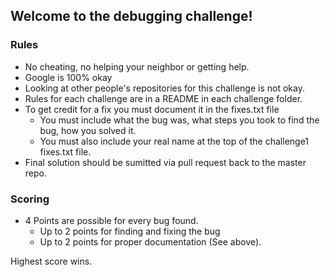 ## Welcome to the debugging challenge!

### Rules

* No cheating, no helping your neighbor or getting help.
* Google is 100% okay
* Looking at other people's repositories for this challenge is not okay.
* Rules for each challenge are in a README in each challenge folder.
* To get credit for a fix you must document it in the fixes.txt file
    * You must include what the bug was, what steps you took to find the bug, how you solved it.
    * You must also include your real name at the top of the challenge1 fixes.txt file.
* Final solution should be sumitted via pull request back to the master repo.


### Scoring

* 4 Points are possible for every bug found.
   * Up to 2 points for finding and fixing the bug 
   * Up to 2 points for proper documentation (See above).

Highest score wins.
